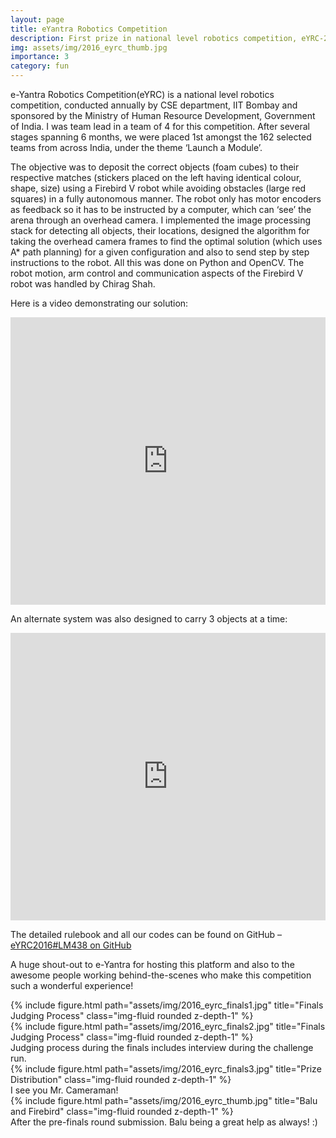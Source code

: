 ```yaml
---
layout: page
title: eYantra Robotics Competition
description: First prize in national level robotics competition, eYRC-2016
img: assets/img/2016_eyrc_thumb.jpg
importance: 3
category: fun
---
```


e-Yantra Robotics Competition(eYRC) is a national level robotics competition, conducted annually by CSE department, IIT Bombay and sponsored by the Ministry of Human Resource Development, Government of India. I was team lead in a team of 4 for this competition. After several stages spanning 6 months, we were placed 1st amongst the 162 selected teams from across India, under the theme ‘Launch a Module’.

The objective was to deposit the correct objects (foam cubes) to their respective matches (stickers placed on the left having identical colour, shape, size) using a Firebird V robot while avoiding obstacles (large red squares) in a fully autonomous manner. The robot only has motor encoders as feedback so it has to be instructed by a computer, which can ‘see’ the arena through an overhead camera. I implemented the image processing stack for detecting all objects, their locations, designed the algorithm for taking the overhead camera frames to find the optimal solution (which uses A* path planning) for a given configuration and also to send step by step instructions to the robot. All this was done on Python and OpenCV. The robot motion, arm control and communication aspects of the Firebird V robot was handled by Chirag Shah.

Here is a video demonstrating our solution:

<iframe width="100%" height="460" src="https://www.youtube.com/embed/5FSh1IrSGKg" title="YouTube video player" frameborder="0" allow="accelerometer; autoplay; clipboard-write; encrypted-media; gyroscope; picture-in-picture" allowfullscreen></iframe>

An alternate system was also designed to carry 3 objects at a time:

<iframe width="100%" height="460" src="https://www.youtube.com/embed/Qtwek7J2ddI" title="YouTube video player" frameborder="0" allow="accelerometer; autoplay; clipboard-write; encrypted-media; gyroscope; picture-in-picture" allowfullscreen></iframe>


The detailed rulebook and all our codes can be found on GitHub – [eYRC2016#LM438 on GitHub](https://github.com/Srijal97/eYRC2016_LM438)

A huge shout-out to e-Yantra for hosting this platform and also to the awesome people working behind-the-scenes who make this competition such a wonderful experience!


<div class="row">
    <div class="col-sm mt-3 mt-md-0">
        {% include figure.html path="assets/img/2016_eyrc_finals1.jpg" title="Finals Judging Process" class="img-fluid rounded z-depth-1" %}
    </div>
    <div class="col-sm mt-3 mt-md-0">
        {% include figure.html path="assets/img/2016_eyrc_finals2.jpg" title="Finals Judging Process" class="img-fluid rounded z-depth-1" %}
    </div>
</div>
<div class="caption">
    Judging process during the finals includes interview during the challenge run.
</div>

<div class="row">
    <div class="col-sm mt-3 mt-md-0">
        {% include figure.html path="assets/img/2016_eyrc_finals3.jpg" title="Prize Distribution" class="img-fluid rounded z-depth-1" %}
    </div>
</div>
<div class="caption">
    I see you Mr. Cameraman!
</div>

<div class="row">
    <div class="col-sm mt-3 mt-md-0">
        {% include figure.html path="assets/img/2016_eyrc_thumb.jpg" title="Balu and Firebird" class="img-fluid rounded z-depth-1" %}
    </div>
</div>
<div class="caption">
    After the pre-finals round submission. Balu being a great help as always! :)
</div>
